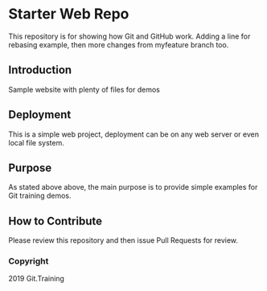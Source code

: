 # Starter Web Repo

This repository is for showing how Git and GitHub work. Adding a line for rebasing example, then more changes from myfeature branch too.

## Introduction

Sample website with plenty of files for demos

## Deployment

This is a simple web project, deployment can be on any web server or even local file system.

## Purpose 

As stated above above, the main purpose is to provide simple examples for Git training demos.

## How to Contribute

Please review this repository and then issue Pull Requests for review.

### Copyright

2019 Git.Training